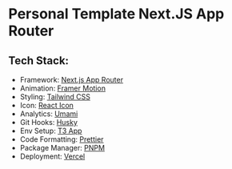 # Personal Template Next.JS App Router

## Tech Stack:

- Framework: [Next.js App Router](https://nextjs.org/docs/app)
- Animation: [Framer Motion](https://www.framer.com/motion/)
- Styling: [Tailwind CSS](https://tailwindcss.com/)
- Icon: [React Icon](https://github.com/react-icons/react-icons)
- Analytics: [Umami](https://umami.is/)
- Git Hooks: [Husky](https://typicode.github.io/husky/)
- Env Setup: [T3 App](https://create.t3.gg/)
- Code Formatting: [Prettier](https://prettier.io/)
- Package Manager: [PNPM](https://pnpm.io/)
- Deployment: [Vercel](https://vercel.com/)
